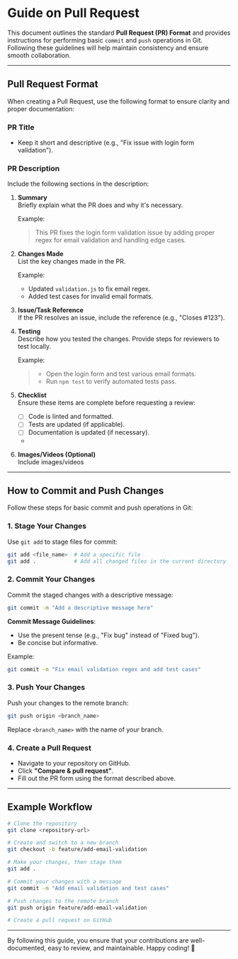 

# Guide on Pull Request

This document outlines the standard **Pull Request (PR) Format** and provides instructions for performing basic `commit` and `push` operations in Git. Following these guidelines will help maintain consistency and ensure smooth collaboration.

---

## Pull Request Format

When creating a Pull Request, use the following format to ensure clarity and proper documentation:

### **PR Title**  
- Keep it short and descriptive (e.g., "Fix issue with login form validation").

### **PR Description**  
Include the following sections in the description:

1. **Summary**  
   Briefly explain what the PR does and why it's necessary.

   Example:  
   > This PR fixes the login form validation issue by adding proper regex for email validation and handling edge cases.

2. **Changes Made**  
   List the key changes made in the PR.

   Example:  
   - Updated `validation.js` to fix email regex.  
   - Added test cases for invalid email formats.  

3. **Issue/Task Reference**  
   If the PR resolves an issue, include the reference (e.g., "Closes #123").

4. **Testing**  
   Describe how you tested the changes. Provide steps for reviewers to test locally.

   Example:  
   > - Open the login form and test various email formats.  
   > - Run `npm test` to verify automated tests pass.  

5. **Checklist**  
   Ensure these items are complete before requesting a review:  
   - [ ] Code is linted and formatted.  
   - [ ] Tests are updated (if applicable).  
   - [ ] Documentation is updated (if necessary).
   - 
5. **Images/Videos (Optional)**  
   Include images/videos  
---

## How to Commit and Push Changes

Follow these steps for basic commit and push operations in Git:

### 1. **Stage Your Changes**  
   Use `git add` to stage files for commit:  
   ```bash
   git add <file_name>  # Add a specific file
   git add .            # Add all changed files in the current directory
   ```

### 2. **Commit Your Changes**  
   Commit the staged changes with a descriptive message:  
   ```bash
   git commit -m "Add a descriptive message here"
   ```

   **Commit Message Guidelines**:  
   - Use the present tense (e.g., "Fix bug" instead of "Fixed bug").  
   - Be concise but informative.

   Example:  
   ```bash
   git commit -m "Fix email validation regex and add test cases"
   ```

### 3. **Push Your Changes**  
   Push your changes to the remote branch:  
   ```bash
   git push origin <branch_name>
   ```

   Replace `<branch_name>` with the name of your branch.

### 4. **Create a Pull Request**  
   - Navigate to your repository on GitHub.  
   - Click **"Compare & pull request"**.  
   - Fill out the PR form using the format described above.

---

## Example Workflow

```bash
# Clone the repository
git clone <repository-url>

# Create and switch to a new branch
git checkout -b feature/add-email-validation

# Make your changes, then stage them
git add .

# Commit your changes with a message
git commit -m "Add email validation and test cases"

# Push changes to the remote branch
git push origin feature/add-email-validation

# Create a pull request on GitHub
```

---

By following this guide, you ensure that your contributions are well-documented, easy to review, and maintainable. Happy coding! 🚀
